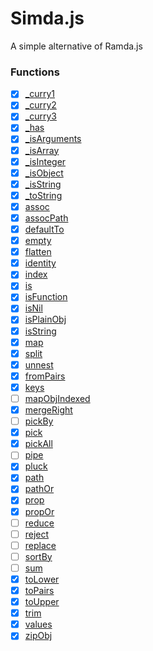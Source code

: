# Simda.js

A simple alternative of Ramda.js

### Functions
- [x] [_curry1](src/internal/_curry1.js)
- [x] [_curry2](src/internal/_curry2.js)
- [x] [_curry3](src/internal/_curry3.js)
- [x] [_has](src/internal/_has.js)
- [x] [_isArguments](src/internal/_isArguments.js)
- [x] [_isArray](src/internal/_isArray.js)
- [x] [_isInteger](src/internal/_isInteger.js)
- [x] [_isObject](src/internal/_isObject.js)
- [x] [_isString](src/internal/_isString.js)
- [x] [_toString](src/internal/_toString.js)
- [x] [assoc](src/assoc.js)
- [x] [assocPath](src/assocPath.js)
- [x] [defaultTo](src/defaultTo.js)
- [x] [empty](src/empty.js)
- [x] [flatten](src/flatten.js)
- [x] [identity](src/identity.js)
- [x] [index](src/index.js)
- [x] [is](src/is.js)
- [x] [isFunction](src/isFunction.js)
- [x] [isNil](src/isNil.js)
- [x] [isPlainObj](src/isPlainObj.js)
- [x] [isString](src/isString.js)
- [x] [map](src/map.js)
- [x] [split](src/split.js)
- [x] [unnest](src/unnest.js)
- [x] [fromPairs](src/fromPairs.js)
- [x] [keys](src/keys.js)
- [ ] [mapObjIndexed](src/mapObjIndexed.js)
- [x] [mergeRight](src/mergeRight.js)
- [ ] [pickBy](src/pickBy.js)
- [x] [pick](src/pick.js)
- [x] [pickAll](src/pickAll.js)
- [ ] [pipe](src/pipe.js)
- [x] [pluck](src/pluck.js)
- [x] [path](src/path.js)
- [x] [pathOr](src/pathOr.js)
- [x] [prop](src/prop.js)
- [x] [propOr](src/propOr.js)
- [ ] [reduce](src/reduce.js)
- [ ] [reject](src/reject.js)
- [ ] [replace](src/replace.js)
- [ ] [sortBy](src/sortBy.js)
- [ ] [sum](src/sum.js)
- [x] [toLower](src/toLower.js)
- [x] [toPairs](src/toPairs.js)
- [x] [toUpper](src/toUpper.js)
- [x] [trim](src/trim.js)
- [x] [values](src/values.js)
- [x] [zipObj](src/zipObj.js)
